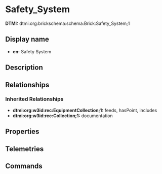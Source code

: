 # Safety_System
**DTMI:** dtmi:org:brickschema:schema:Brick:Safety_System;1
## Display name
- **en:** Safety System
## Description
## Relationships
### Inherited Relationships
* **dtmi:org:w3id:rec:EquipmentCollection;1:** feeds, hasPoint, includes
* **dtmi:org:w3id:rec:Collection;1:** documentation
## Properties
## Telemetries
## Commands
